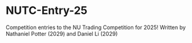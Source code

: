 # NUTC-Entry-25
Competition entries to the NU Trading Competition for 2025! Written by Nathaniel Potter (2029) and Daniel Li (2029)
